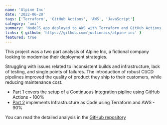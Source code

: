 ```yaml
---
name: 'Alpine Inc'
date: '2022-06-20'
tags: ['Terraform', 'GitHub Actions', 'AWS', 'JavaScript']
category: 'uni'
summary: 'NodeJS app deployed to AWS with Terraform and GitHub Actions, with analysis of DevOps issues and their solutions'
links: { github: 'https://github.com/justinnais/alpine-inc' }
featured: true
---
```


This project was a two part analysis of Alpine Inc, a fictional company looking to modernise their deployment strategies.

Struggling with issues related to inconsistent builds and infrastructure, lack of testing, and single points of failures. The introduction of robust CI/CD pipelines improved the quality of product they ship to their customers, while reducing maintenance cost.

- [Part 1](https://github.com/justinnais/alpine-inc#part-1) covers the setup of a Continuous Integration pipline using GitHub Actions - 100%
- [Part 2](https://github.com/justinnais/alpine-inc#part-2) implements Infrastructure as Code using Terraform and AWS - 90%

You can read the detailed analysis in the [GitHub repository](https://github.com/justinnais/alpine-inc)
